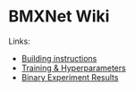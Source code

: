 # BMXNet Wiki

Links:
- [Building instructions](building.md)
- [Training & Hyperparameters](hyperparameters.md)
- [Binary Experiment Results](Binary-Network-Results.md)
